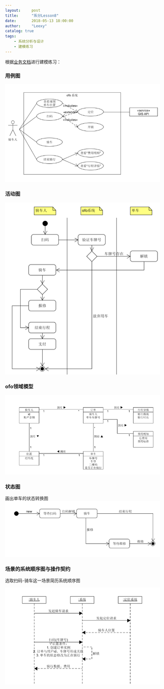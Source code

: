 ```yaml
---
layout:     post
title:      "系分Lesson8"
date:       2018-05-13 18:00:00
author:     "Leexy"
catalog: true
tags:
    - 系统分析与设计
    - 建模练习
---
```


根据[业务文档](https://github.com/gogogoSYSU/documents/blob/master/%E5%BB%BA%E6%A8%A1%E7%BB%83%E4%B9%A0/ofo%E5%85%B1%E4%BA%AB%E5%8D%95%E8%BD%A6%E5%BA%94%E7%94%A8.pdf)进行建模练习：
### 用例图

![use case](/img/post_img/2018-05-13-Lesson9/use_case_diagram.png)

### 活动图

![activity](/img/post_img/2018-05-13-Lesson9/activity_diagram.png)

### ofo领域模型

![domain](/img/post_img/2018-05-13-Lesson9/domain.png)

### 状态图

画出单车的状态转换图
![state diagram](/img/post_img/2018-05-13-Lesson9/state.png)

### 场景的系统顺序图与操作契约
选取扫码-骑车这一场景简历系统顺序图

![sequence](/img/post_img/2018-05-13-Lesson9/seq.png)


